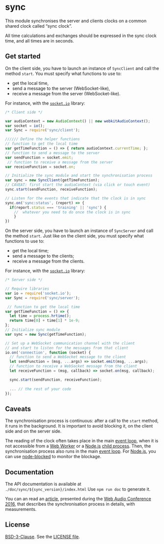 # sync

This module synchronises the server and clients clocks on a common shared clock called “sync clock”.

All time calculations and exchanges should be expressed in the sync clock time, and all times are in seconds.

## Get started

On the client side, you have to launch an instance of `SyncClient` and call the method `start`. You must specify what functions to use to:

- get the local time,
- send a message to the server (WebSocket-like),
- receive a message from the server (WebSocket-like).

For instance, with the [`socket.io`](https://github.com/Automattic/socket.io) library:

```javascript
/* Client side */

var audioContext = new AudioContext() || new webkitAudioContext();
var socket = io();
var Sync = require('sync/client');

////// Define the helper functions
// function to get the local time
var getTimeFunction = () => { return audioContext.currentTime; };
// function to send a message to the server
var sendFunction = socket.emit;
 // function to receive a message from the server
var receiveFunction = socket.on;

// Initialize the sync module and start the synchronisation process
var sync = new SyncClient(getTimeFunction);
// CAVEAT: first start the audioContext (via click or touch event)
sync.start(sendFunction, receiveFunction);

// Listen for the events that indicate that the clock is in sync
sync.on('sync:status', (report) => {
  if(report.status === 'training' || 'sync') {
    //  whatever you need to do once the clock is in sync
    }
})
```

On the server side, you have to launch an instance of `SyncServer` and call the method `start`. Just like on the client side, you must specify what functions to use to:

- get the local time;
- send a message to the clients;
- receive a message from the clients.

For instance, with the [`socket.io`](https://github.com/Automattic/socket.io) library:

```javascript
/* Server side */

// Require libraries
var io = require('socket.io');
var Sync = require('sync/server');

 // function to get the local time
var getTimeFunction = () => {
  let time = process.hrtime();
  return time[0] + time[1] * 1e-9;
};
// Initialize sync module
var sync = new Sync(getTimeFunction);

// Set up a WebSocket communication channel with the client
// and start to listen for the messages from that client
io.on('connection', function (socket) {
  // function to send a WebSocket message to the client
  let sendFunction = (msg, ...args) => socket.emit(msg, ...args);
  // function to receive a WebSocket message from the client
  let receiveFunction = (msg, callback) => socket.on(msg, callback);

  sync.start(sendFunction, receiveFunction);
  
  ... // the rest of your code
});
```

## Caveats

The synchronisation process is continuous: after a call to the `start`
method, it runs in the background. It is important to avoid blocking
it, on the client side and on the server side.

The reading of the clock often takes place in the main [event loop], when
it is not accessible from a [Web Worker] or a [Node.js]
[child process]. Then, the synchronisation process also runs in the main
[event loop]. For [Node.js], you can use [node-blocked] to monitor the
blockage.

## Documentation

The API documentation is available at `./doc/sync/${sync_version}/index.html`
Use `npm run doc` to generate it.

You can an read an [article], presented during the [Web Audio Conference
2016],  that describes the synchronisation process in
details, with measurements.

## License

[BSD-3-Clause]. See the [LICENSE file].


[article]:  http://hdl.handle.net/1853/54598
[BSD-3-Clause]: https://opensource.org/licenses/BSD-3-Clause
[child process]: https://nodejs.org/api/child_process.html
[event loop]: https://developer.mozilla.org/en-US/docs/Web/JavaScript/EventLoop
[LICENSE file]: ./LICENSE.
[node-blocked]: https://www.npmjs.com/package/blocked
[Node.js]: https://nodejs.org
[Web Audio Conference 2016]: http://webaudio.gatech.edu/
[Web Worker]: https://developer.mozilla.org/en-US/docs/Web/API/Worker
